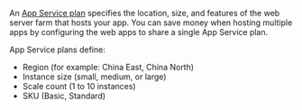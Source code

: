 An [App Service plan](../articles/app-service/azure-web-sites-web-hosting-plans-in-depth-overview.md) specifies the location, size, and features of the web server farm that hosts your app. You can save money when hosting multiple apps by configuring the web apps to share a single App Service plan.

App Service plans define:

* Region (for example: China East, China North)
* Instance size (small, medium, or large)
* Scale count (1 to 10 instances)
* SKU (Basic, Standard)